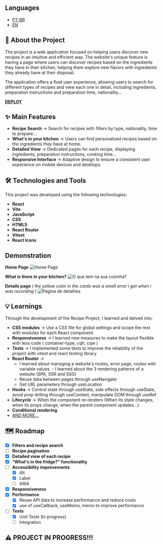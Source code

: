 ## Languages
  - [PT-BR](README.md)
  - [EN](README-en.md)

## 🍳 About the Project

The project is a web application focused on helping users discover new recipes in an intuitive and efficient way. The website's unique feature is having a page where users can discover recipes based on the ingredients they have in their kitchen, helping them explore new flavors with ingredients they already have at their disposal.

The application offers a fluid user experience, allowing users to search for different types of recipes and view each one in detail, including ingredients, preparation instructions and preparation time, nationality...

[**DEPLOY**](https://recipe-project-one-wheat.vercel.app/)

## ✨ Main Features

- **Recipe Search** -> Search for recipes with filters by type, nationality, time to prepare...
- **What's in your kitchen** -> Users can find personalized recipes based on the ingredients they have at home.
- **Detailed View** -> Dedicated pages for each recipe, displaying ingredients, preparation instructions, cooking time...
- **Responsive Interface** -> Adaptive design to ensure a consistent user experience on mobile devices and desktops.

## 🛠️ Technologies and Tools

This project was developed using the following technologies:
- **React**
- **Vite**
- **JavaScript**
- **CSS**
- **HTML5**
- **React Router**
- **Vitest**
- **React Icons**


## Demonstration
**Home Page**
![Home Page](https://github.com/user-attachments/assets/4d15175b-13df-415b-95a0-c8d8a99b1459)
 
 **What is there in your kitchen?**
![O que tem na sua cozinha?](https://github.com/user-attachments/assets/e44530ab-2e23-4ff6-8224-650e561c285a)

**Details page** *( the yellow color in the cards was a small error i got when i was recording )*
![Página de detalhes](https://github.com/user-attachments/assets/bfc94f02-4b18-4665-ad43-7617d852cde6)

## 💡 Learnings

Through the development of the Recipe Project, I learned and delved into:

- **CSS modules** -> Use a CSS file for global settings and scope the rest with modules for each React component
- **Responsiveness** -> I learned new measures to make the layout flexible with less code ( container-type, cqh, cqw )
- **Tests** -> I implemented some tests to improve the reliability of the project with vitest and react testing library
- **React Router** ->
    - I learned about managing a website's routes, error page, routes with variable values. - I learned about the 3 rendering patterns of a website (SPA, SSR and SSG)
    - Reuse data between pages through useNavigate
    - Get URL parameters through useLocation
- **Hooks** -> Control state through useState, side effects through useState, avoid prop drilling through useContext, manipulate DOM through useRef
- **Lifecycle** -> When the component re-renders (When its state changes, when its props change, when the parent component updates...)
- **Conditional rendering**
- [AND MORE...](https://github.com/Alecksandrew/recipe-project/issues/5)

## 🗺️ Roadmap

- [x] **Filters and recipe search**
- [ ] **Recipe pagination**
- [x] **Detailed view of each recipe**
- [x] **“What's in the fridge?” functionality**
- [ ] **Accessibility improvements**
    - [x] Alt
    - [x] Label
    - [ ] ARIA
- [x] **Responsiveness**
- [x] **Performance**
    - [x] Reuse API data to increase performance and reduce costs
    - [x] use of useCallback, useMemo, memo to improve performance
- [ ] **Tests**
    - [x] Unit Tests [In progress]
    - [ ] Integration

## ⚠️ PROJECT IN PROGRESS!!!
